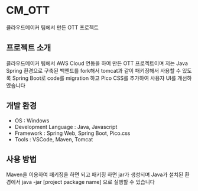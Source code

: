 # CM_OTT
클라우드메이커 팀에서 만든 OTT 프로젝트

## 프로젝트 소개
클라우드메이커 팀에서 AWS Cloud 연동을 하여 만든 OTT 프로젝트이며
저는 Java Spring 환경으로 구축된 백엔드를 fork해서 tomcat과 같이 패키징해서 사용할 수 있도록 Spring Boot로 code를 migration 하고
Pico CSS를 추가하여 사용자 UI를 개선하였습니다

## 개발 환경
  - OS : Windows
  - Development Language : Java, Javascript
  - Framework : Spring Web, Spring Boot, Pico.css
  - Tools : VSCode, Maven, Tomcat

## 사용 방법
Maven을 이용하여 패키징을 하면 되고 패키징 하면 jar가 생성되며
Java가 설치된 환경에서
java -jar [project package name]
으로 실행할 수 있습니다
